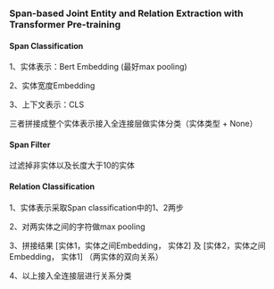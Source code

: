 ### Span-based Joint Entity and Relation Extraction with Transformer Pre-training



#### Span Classification

1、实体表示：Bert Embedding (最好max pooling)

2、实体宽度Embedding

3、上下文表示：CLS

三者拼接成整个实体表示接入全连接层做实体分类（实体类型 + None）



#### Span Filter

过滤掉非实体以及长度大于10的实体



#### Relation Classification

1、实体表示采取Span classification中的1、2两步

2、对两实体之间的字符做max pooling

3、拼接结果 [实体1，实体之间Embedding， 实体2] 及  [实体2，实体之间Embedding， 实体1]  （两实体的双向关系）

4、以上接入全连接层进行关系分类




